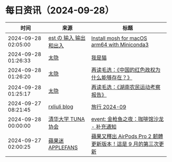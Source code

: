 ﻿# 每日资讯（2024-09-28）

|时间|来源|标题|
|---|---|---|
|2024-09-28 02:05:00|[est の 输入 输出和出入](https://blog.est.im/rss)|[Install mosh for macOS arm64 with Miniconda3](https://blog.est.im/2024/stdout-20)|
|2024-09-28 01:26:33|[太隐](https://wangyurui.com/feed.xml)|[我是猫](https://wangyurui.com/posts/wo-shi-mao-a607564f)|
|2024-09-28 01:26:20|[太隐](https://wangyurui.com/feed.xml)|[再读毛选：《中国的红色政权为什么能够存在？》](https://wangyurui.com/posts/zai-du-mao-xuan-zhong-guo-de-hong-se-zheng-quan-3f56fbc7)|
|2024-09-28 01:25:17|[太隐](https://wangyurui.com/feed.xml)|[再读毛选：《湖南农民运动考察报告》](https://wangyurui.com/posts/du-mao-xuan-hu-nan-nong-min-yun-dong-kao-cha-bao-8175ab26)|
|2024-09-27 08:21:45|[rxliuli blog](https://blog.rxliuli.com/atom.xml)|[旅行 2024-09](https://blog.rxliuli.com/p/886ce9d0319741cbad613de8dd4466f3/)|
|2024-09-28 00:00:00|[清华大学 TUNA 协会](https://tuna.moe/feed.xml)|[event: 金枪鱼之夜：咖啡馆沙龙 - 补充通知](https://tuna.moe/event/2024/salon-update/)|
|2024-09-27 02:00:25|[蘋果迷 APPLEFANS](https://applefans.today/feed/)|[蘋果又釋出 AirPods Pro 2 韌體更新版本！這是 9 月的第三次更新](https://applefans.today/2024-09-27-airpods-pro-2-new-firmware-update/)|
